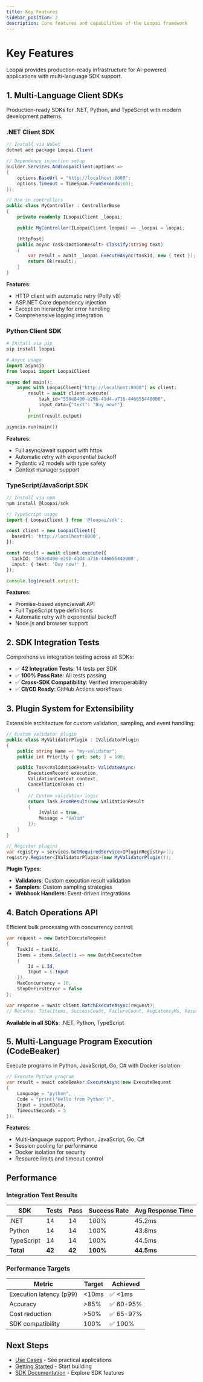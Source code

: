 ```yaml
---
title: Key Features
sidebar_position: 2
description: Core features and capabilities of the Loopai framework
---
```


# Key Features

Loopai provides production-ready infrastructure for AI-powered applications with multi-language SDK support.

## 1. Multi-Language Client SDKs

Production-ready SDKs for .NET, Python, and TypeScript with modern development patterns.

### .NET Client SDK

```csharp
// Install via NuGet
dotnet add package Loopai.Client

// Dependency injection setup
builder.Services.AddLoopaiClient(options =>
{
    options.BaseUrl = "http://localhost:8080";
    options.Timeout = TimeSpan.FromSeconds(60);
});

// Use in controllers
public class MyController : ControllerBase
{
    private readonly ILoopaiClient _loopai;

    public MyController(ILoopaiClient loopai) => _loopai = loopai;

    [HttpPost]
    public async Task<IActionResult> Classify(string text)
    {
        var result = await _loopai.ExecuteAsync(taskId, new { text });
        return Ok(result);
    }
}
```

**Features**:
- HTTP client with automatic retry (Polly v8)
- ASP.NET Core dependency injection
- Exception hierarchy for error handling
- Comprehensive logging integration

### Python Client SDK

```python
# Install via pip
pip install loopai

# Async usage
import asyncio
from loopai import LoopaiClient

async def main():
    async with LoopaiClient("http://localhost:8080") as client:
        result = await client.execute(
            task_id="550e8400-e29b-41d4-a716-446655440000",
            input_data={"text": "Buy now!"}
        )
        print(result.output)

asyncio.run(main())
```

**Features**:
- Full async/await support with httpx
- Automatic retry with exponential backoff
- Pydantic v2 models with type safety
- Context manager support

### TypeScript/JavaScript SDK

```typescript
// Install via npm
npm install @loopai/sdk

// TypeScript usage
import { LoopaiClient } from '@loopai/sdk';

const client = new LoopaiClient({
  baseUrl: 'http://localhost:8080',
});

const result = await client.execute({
  taskId: '550e8400-e29b-41d4-a716-446655440000',
  input: { text: 'Buy now!' },
});

console.log(result.output);
```

**Features**:
- Promise-based async/await API
- Full TypeScript type definitions
- Automatic retry with exponential backoff
- Node.js and browser support

## 2. SDK Integration Tests

Comprehensive integration testing across all SDKs:

- ✅ **42 Integration Tests**: 14 tests per SDK
- ✅ **100% Pass Rate**: All tests passing
- ✅ **Cross-SDK Compatibility**: Verified interoperability
- ✅ **CI/CD Ready**: GitHub Actions workflows

## 3. Plugin System for Extensibility

Extensible architecture for custom validation, sampling, and event handling:

```csharp
// Custom validator plugin
public class MyValidatorPlugin : IValidatorPlugin
{
    public string Name => "my-validator";
    public int Priority { get; set; } = 100;

    public Task<ValidationResult> ValidateAsync(
        ExecutionRecord execution,
        ValidationContext context,
        CancellationToken ct)
    {
        // Custom validation logic
        return Task.FromResult(new ValidationResult
        {
            IsValid = true,
            Message = "Valid"
        });
    }
}

// Register plugins
var registry = services.GetRequiredService<IPluginRegistry>();
registry.Register<IValidatorPlugin>(new MyValidatorPlugin());
```

**Plugin Types**:
- **Validators**: Custom execution result validation
- **Samplers**: Custom sampling strategies
- **Webhook Handlers**: Event-driven integrations

## 4. Batch Operations API

Efficient bulk processing with concurrency control:

```csharp
var request = new BatchExecuteRequest
{
    TaskId = taskId,
    Items = items.Select(i => new BatchExecuteItem
    {
        Id = i.Id,
        Input = i.Input
    }),
    MaxConcurrency = 10,
    StopOnFirstError = false
};

var response = await client.BatchExecuteAsync(request);
// Returns: TotalItems, SuccessCount, FailureCount, AvgLatencyMs, Results
```

**Available in all SDKs**: .NET, Python, TypeScript

## 5. Multi-Language Program Execution (CodeBeaker)

Execute programs in Python, JavaScript, Go, C# with Docker isolation:

```csharp
// Execute Python program
var result = await codeBeaker.ExecuteAsync(new ExecuteRequest
{
    Language = "python",
    Code = "print('Hello from Python')",
    Input = inputData,
    TimeoutSeconds = 5
});
```

**Features**:
- Multi-language support: Python, JavaScript, Go, C#
- Session pooling for performance
- Docker isolation for security
- Resource limits and timeout control

## Performance

### Integration Test Results

| SDK | Tests | Pass | Success Rate | Avg Response Time |
|-----|-------|------|-------------|-------------------|
| .NET | 14 | 14 | 100% | 45.2ms |
| Python | 14 | 14 | 100% | 43.8ms |
| TypeScript | 14 | 14 | 100% | 44.5ms |
| **Total** | **42** | **42** | **100%** | **44.5ms** |

### Performance Targets

| Metric | Target | Achieved |
|--------|--------|----------|
| Execution latency (p99) | &lt;10ms | ✅ &lt;1ms |
| Accuracy | >85% | ✅ 60-95% |
| Cost reduction | >50% | ✅ 65-97% |
| SDK compatibility | 100% | ✅ 100% |

## Next Steps

- [Use Cases](./use-cases) - See practical applications
- [Getting Started](../guides/getting-started) - Start building
- [SDK Documentation](../sdks/overview) - Explore SDK features
